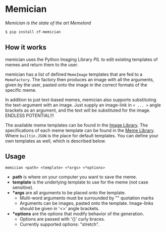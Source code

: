 # Memician

*Memician is the state of the art Memelord*

```bash
$ pip install zf-memician
```

## How it works

memician uses the Python Imaging Library *PIL* to edit existing templates of memes and return them to the user.

memician has a list of defined `MemeImage` templates that are fed to a `MemeFactory`. The factory then produces an image with all the arguments, given by the user, pasted onto the image in the correct formats of the specific meme.

In addition to just text-based memes, memician also supports substituting the text-argument with an image. Just supply an image-link in `< ... >` angle brackets as an argument, and the text will be substituted for the image. ENDLESS POTENTIAL!!!

The available meme templates can be found in the [Image Library](./memician/Resources/ImageLibrary). The specifications of each meme template can be found in the [Meme Library](./memician/Resources/MemeLibrary). Where `builtin.JSON` is the place for default templates. You can define your own templates as well, which is described below.

## Usage

```console
memician <path> <template> <*args> <*options>
```

- __path__ is where on your computer you want to save the meme.
- __template__ is the underlying template to use for the meme (not case sensitive).
- __\*args__ are all arguments to be placed onto the template.
  - Multi-word arguments must be surrounded by "" quotation marks
  - Arguments can be images, pasted onto the template. Image-links should be given in '<>' angle brackets.
- __\*options__ are the options that modify behavior of the generation.
  - Options are passed with '{}' curly braces.
  - Currently supported options: "stretch".